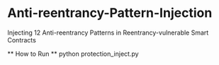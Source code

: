 # Anti-reentrancy-Pattern-Injection
Injecting 12 Anti-reentrancy Patterns in Reentrancy-vulnerable Smart Contracts

** How to Run **
python protection_inject.py
